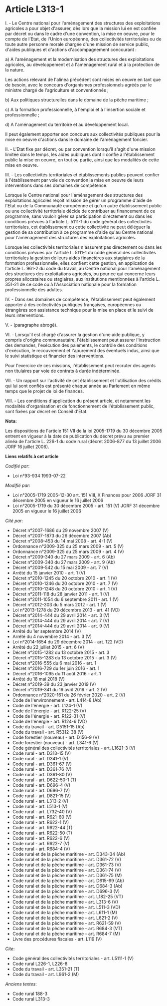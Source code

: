 # Article L313-1

I. - Le Centre national pour l'aménagement des structures des exploitations agricoles a pour objet d'assurer, dès lors que la
mission lui en est confiée par décret ou dans le cadre d'une convention, la mise en oeuvre, pour le compte de l'Etat, de
l'Union européenne, des collectivités territoriales ou de toute autre personne morale chargée d'une mission de service
public, d'aides publiques et d'actions d'accompagnement concourant :

a) A l'aménagement et la modernisation des structures des exploitations agricoles, au développement et à l'aménagement rural
et à la protection de la nature.

Les actions relevant de l'alinéa précédent sont mises en oeuvre en tant que de besoin, avec le concours d'organismes
professionnels agréés par le ministre chargé de l'agriculture et conventionnés ;

b) Aux politiques structurelles dans le domaine de la pêche maritime ;

c) A la formation professionnelle, à l'emploi et à l'insertion sociale et professionnelle ;

d) A l'aménagement du territoire et au développement local.

Il peut également apporter son concours aux collectivités publiques pour la mise en oeuvre d'actions dans le domaine de
l'aménagement foncier.

II. - L'Etat fixe par décret, ou par convention lorsqu'il s'agit d'une mission limitée dans le temps, les aides publiques
dont il confie à l'établissement public la mise en oeuvre, en tout ou partie, ainsi que les modalités de cette mise en
oeuvre.

III. - Les collectivités territoriales et établissements publics peuvent confier à l'établissement par voie de convention la
mise en oeuvre de leurs interventions dans ses domaines de compétence.

Lorsque le Centre national pour l'aménagement des structures des exploitations agricoles reçoit mission de gérer un programme
d'aide de l'Etat ou de la Communauté européenne et qu'un autre établissement public ou une collectivité territoriale décide
de contribuer au financement de ce programme, sans vouloir gérer sa participation directement ou dans les conditions prévues
à l'article L. 5111-1 du code général des collectivités territoriales, cet établissement ou cette collectivité ne peut
déléguer la gestion de sa contribution à ce programme d'aide qu'au Centre national pour l'aménagement des structures des
exploitations agricoles.

Lorsque les collectivités territoriales n'assurent pas directement ou dans les conditions prévues par l'article L. 5111-1 du
code général des collectivités territoriales la gestion de leurs aides financières aux stagiaires de la formation
professionnelle, elles confient cette gestion, en application de l'article L. 961-2 du code du travail, au Centre national
pour l'aménagement des structures des exploitations agricoles, ou pour ce qui concerne leurs propres allocataires ou
stagiaires, aux institutions mentionnées à l'article L. 351-21 de ce code ou à l'Association nationale pour la formation
professionnelle des adultes.

IV. - Dans ses domaines de compétence, l'établissement peut également apporter à des collectivités publiques françaises,
européennes ou étrangères son assistance technique pour la mise en place et le suivi de leurs interventions.

V. - (paragraphe abrogé).

VI. - Lorsqu'il est chargé d'assurer la gestion d'une aide publique, y compris d'origine communautaire, l'établissement peut
assurer l'instruction des demandes, l'exécution des paiements, le contrôle des conditions d'exécution, le recouvrement et
l'apurement des éventuels indus, ainsi que le suivi statistique et financier des interventions.

Pour l'exercice de ces missions, l'établissement peut recruter des agents non titulaires par voie de contrats à durée
indéterminée.

VII. - Un rapport sur l'activité de cet établissement et l'utilisation des crédits qui lui sont confiés est présenté chaque
année au Parlement en même temps que le projet de loi de finances.

VIII. - Les conditions d'application du présent article, et notamment les modalités d'organisation et de fonctionnement de
l'établissement public, sont fixées par décret en Conseil d'Etat.

**Nota:**

Les dispositions de l'article 151 VII de la loi 2005-1719 du 30 décembre 2005 entrent en vigueur à la date de publication du
décret prévu au premier alinéa de l'article L. 226-1 du code rural (décret 2006-877 du 13 juillet 2006 JORF 16 juillet 2006).

**Liens relatifs à cet article**

_Codifié par_:

  - Loi n°93-934 1993-07-22

_Modifié par_:

  - Loi n°2005-1719 2005-12-30 art. 151 VIII, X Finances pour 2006 JORF 31 décembre 2005 en vigueur le 16 juillet 2006
  - Loi n°2005-1719 du 30 décembre 2005 - art. 151 (V) JORF 31 décembre 2005 en vigueur le 16 juillet 2006

_Cité par_:

  - Décret n°2007-1686 du 29 novembre 2007 (V)
  - Décret n°2007-1873 du 26 décembre 2007 (Ab)
  - Décret n°2008-453 du 14 mai 2008 - art. 4-1 (V)
  - Ordonnance n°2009-325 du 25 mars 2009 - art. 5 (V)
  - Ordonnance n°2009-325 du 25 mars 2009 - art. 4 (V)
  - Décret n°2009-340 du 27 mars 2009 - art. 6 (Ab)
  - Décret n°2009-340 du 27 mars 2009 - art. 9 (Ab)
  - Décret n°2009-542 du 15 mai 2009 - art. 7 (V)
  - Arrêté du 15 janvier 2010 - art. 1 (V)
  - Décret n°2010-1245 du 20 octobre 2010 - art. 1 (V)
  - Décret n°2010-1246 du 20 octobre 2010 - art. 7 (V)
  - Décret n°2010-1248 du 20 octobre 2010 - art. 1 (V)
  - Décret n°2011-118 du 28 janvier 2011 - art. 1 (V)
  - Décret n°2011-1054 du 6 septembre 2011 - art. 1 (V)
  - Décret n°2012-303 du 5 mars 2012 - art. 1 (V)
  - Loi n°2013-1278 du 29 décembre 2013 - art. 41 (VD)
  - Décret n°2014-444 du 29 avril 2014 - art. 3 (V)
  - Décret n°2014-444 du 29 avril 2014 - art. 7 (V)
  - Décret n°2014-444 du 29 avril 2014 - art. 9 (V)
  - Arrêté du 1er septembre 2014 (V)
  - Arrêté du 4 novembre 2014 - art. 3 (V)
  - Loi n°2014-1654 du 29 décembre 2014 - art. 122 (VD)
  - Arrêté du 22 juillet 2015 - art. 6 (V)
  - Décret n°2015-1282 du 13 octobre 2015 - art. 3
  - Décret n°2015-1283 du 13 octobre 2015 - art. 3 (V)
  - Décret n°2016-555 du 6 mai 2016 - art. 1
  - Décret n°2016-729 du 1er juin 2016 - art. 1
  - Décret n°2016-1095 du 11 août 2016 - art. 1
  - Arrêté du 18 mai 2018 (V)
  - Décret n°2019-39 du 23 janvier 2019 (V)
  - Décret n°2019-341 du 19 avril 2019 - art. 2 (V)
  - Ordonnance n°2020-161 du 26 février 2020 - art. 2 (V)
  - Code de l'environnement - art. L414-8 (Ab)
  - Code de l'énergie - art. L124-1 (V)
  - Code de l'énergie - art. R122-25 (V)
  - Code de l'énergie - art. R122-31 (V)
  - Code de l'énergie - art. R124-6 (VD)
  - Code du travail - art. D5151-15 (Ab)
  - Code du travail - art. R5312-38 (V)
  - Code forestier (nouveau) - art. D156-9 (V)
  - Code forestier (nouveau) - art. L341-6 (V)
  - Code général des collectivités territoriales - art. L1621-3 (V)
  - Code rural - art. D313-15 (V)
  - Code rural - art. D341-1 (V)
  - Code rural - art. D361-67 (V)
  - Code rural - art. D361-76 (V)
  - Code rural - art. D361-80 (V)
  - Code rural - art. D622-50-1 (T)
  - Code rural - art. D696-4 (V)
  - Code rural - art. D696-7 (V)
  - Code rural - art. D821-15 (V)
  - Code rural - art. L313-2 (V)
  - Code rural - art. L513-1 (V)
  - Code rural - art. L732-40 (V)
  - Code rural - art. R621-60 (V)
  - Code rural - art. R622-1 (V)
  - Code rural - art. R622-44 (T)
  - Code rural - art. R622-50 (T)
  - Code rural - art. R622-6 (V)
  - Code rural - art. R622-7 (V)
  - Code rural - art. R684-4 (V)
  - Code rural et de la pêche maritime - art. D343-34 (Ab)
  - Code rural et de la pêche maritime - art. D361-72 (V)
  - Code rural et de la pêche maritime - art. D361-73 (V)
  - Code rural et de la pêche maritime - art. D361-74 (V)
  - Code rural et de la pêche maritime - art. D361-75 (M)
  - Code rural et de la pêche maritime - art. D615-69 (Ab)
  - Code rural et de la pêche maritime - art. D684-3 (Ab)
  - Code rural et de la pêche maritime - art. D696-3 (V)
  - Code rural et de la pêche maritime - art. L182-25 (VT)
  - Code rural et de la pêche maritime - art. L313-6 (V)
  - Code rural et de la pêche maritime - art. L511-3 (VD)
  - Code rural et de la pêche maritime - art. L611-1 (M)
  - Code rural et de la pêche maritime - art. L621-2 (V)
  - Code rural et de la pêche maritime - art. R621-59 (V)
  - Code rural et de la pêche maritime - art. R684-3 (VT)
  - Code rural et de la pêche maritime - art. R684-7 (M)
  - Livre des procédures fiscales - art. L119 (V)

_Cite_:

  - Code général des collectivités territoriales - art. L5111-1 (V)
  - Code rural L226-1, L226-8
  - Code du travail - art. L351-21 (T)
  - Code du travail - art. L961-2 (M)

_Anciens textes_:

  - Code rural 188-3
  - Code rural L313-3
